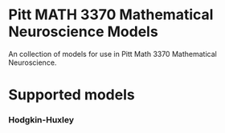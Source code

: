 # Pitt MATH 3370 Mathematical Neuroscience Models

An collection of models for use in Pitt Math 3370 Mathematical Neuroscience.

# Supported models
### Hodgkin-Huxley
